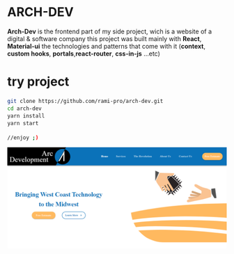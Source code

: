 # ARCH-DEV

**Arch-Dev** is the frontend part of my side project, wich is a website of a digital & software company
this project was built mainly with **React**, **Material-ui** the technologies and patterns that come with it (**context**, **custom hooks**, **portals**,**react-router**, **css-in-js** ...etc)

# try project

```bash
git clone https://github.com/rami-pro/arch-dev.git
cd arch-dev
yarn install
yarn start

//enjoy ;)
```

![archdev image](https://github.com/rami-pro/arch-dev/blob/master/Custom%20Software%2C.png?raw=true)
